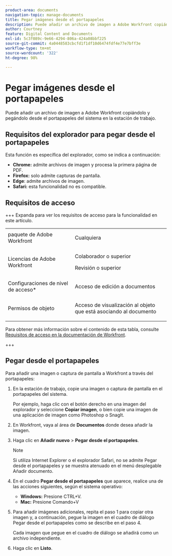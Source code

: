 ```yaml
---
product-area: documents
navigation-topic: manage-documents
title: Pegar imágenes desde el portapapeles
description: Puede añadir un archivo de imagen a Adobe Workfront copiándolo y pegándolo desde el portapapeles del sistema en la estación de trabajo.
author: Courtney
feature: Digital Content and Documents
exl-id: 5c3f089c-9e66-4294-806a-424a08bbf225
source-git-commit: 4a0448583cbcfd1f1df10d6474fdf4e77e7bff3e
workflow-type: tm+mt
source-wordcount: '322'
ht-degree: 98%

---
```


# Pegar imágenes desde el portapapeles

Puede añadir un archivo de imagen a Adobe Workfront copiándolo y pegándolo desde el portapapeles del sistema en la estación de trabajo. 

## Requisitos del explorador para pegar desde el portapapeles

Esta función es específica del explorador, como se indica a continuación:

* **Chrome:** admite archivos de imagen y procesa la primera página de PDF.
* **Firefox:** solo admite capturas de pantalla.
* **Edge**: admite archivos de imagen.
* **Safari:** esta funcionalidad no es compatible.

## Requisitos de acceso

+++ Expanda para ver los requisitos de acceso para la funcionalidad en este artículo.

<table style="table-layout:auto"> 
 <col> 
 </col> 
 <col> 
 </col> 
 <tbody> 
  <tr> 
   <td role="rowheader">paquete de Adobe Workfront</td> 
   <td> <p> Cualquiera</p> </td> 
  </tr> 
  <tr> 
   <td role="rowheader">Licencias de Adobe Workfront</td> 
   <td> 
   <p>Colaborador o superior</p>
   <p>Revisión o superior</p> </td> 
  </tr> 
  <tr> 
   <td role="rowheader">Configuraciones de nivel de acceso*</td> 
   <td> <p>Acceso de edición a documentos</p></td> 
  </tr> 
  <tr> 
   <td role="rowheader">Permisos de objeto</td> 
   <td> <p>Acceso de visualización al objeto que está asociando al documento</p> </td> 
  </tr> 
 </tbody> 
</table>

Para obtener más información sobre el contenido de esta tabla, consulte [Requisitos de acceso en la documentación de Workfront](/help/quicksilver/administration-and-setup/add-users/access-levels-and-object-permissions/access-level-requirements-in-documentation.md).

+++

## Pegar desde el portapapeles

Para añadir una imagen o captura de pantalla a Workfront a través del portapapeles:

1. En la estación de trabajo, copie una imagen o captura de pantalla en el portapapeles del sistema.

   Por ejemplo, haga clic con el botón derecho en una imagen del explorador y seleccione **Copiar imagen**, o bien copie una imagen de una aplicación de imagen como Photoshop o SnagIt.

1. En Workfront, vaya al área de **Documentos** donde desea añadir la imagen.
1. Haga clic en **Añadir nuevo** > **Pegar desde el portapapeles**.

   >[!NOTE]
   >
   >Si utiliza Internet Explorer o el explorador Safari, no se admite Pegar desde el portapapeles y se muestra atenuado en el menú desplegable Añadir documento.

1. En el cuadro **Pegar desde el portapapeles** que aparece, realice una de las acciones siguientes, según el sistema operativo:

   * **Windows:** Presione CTRL+V.
   * **Mac:** Presione Comando+V

1. Para añadir imágenes adicionales, repita el paso 1 para copiar otra imagen y, a continuación, pegue la imagen en el cuadro de diálogo Pegar desde el portapapeles como se describe en el paso 4.

   Cada imagen que pegue en el cuadro de diálogo se añadirá como un archivo independiente.

1. Haga clic en **Listo**.
